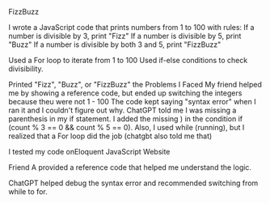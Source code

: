 FizzBuzz 

I wrote a JavaScript code that prints numbers from 1 to 100 with rules:
If a number is divisible by 3, print "Fizz"
If a number is divisible by 5, print "Buzz"
If a number is divisible by both 3 and 5, print "FizzBuzz"

Used a For loop to iterate from 1 to 100
Used if-else conditions to check divisibility.

Printed "Fizz", "Buzz", or "FizzBuzz" 
the Problems I Faced 
My friend helped me by showing a reference code, but  ended up switching the integers because theu were not 1 - 100 
The code kept saying "syntax error" when I ran it and I couldn't figure out why. ChatGPT told me I was missing a parenthesis in my if statement.
I added the missing ) in the condition if (count % 3 == 0 && count % 5 == 0).
Also, I used while (running), but I realized that a For loop did the job (chatgbt also told me that)

I tested my code onEloquent JavaScript Website

Friend A provided a reference code that helped me understand the logic.

ChatGPT helped debug the syntax error and recommended switching from while to for.